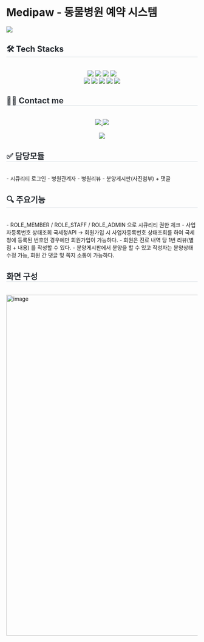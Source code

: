 # Medipaw - 동물병원 예약 시스템 
<img src="https://capsule-render.vercel.app/api?type=waving&color=auto&height=200&section=header&text=Medipaw&animation=fadeIn&fontColor=000000&fontSize=60" />
    <div style="text-align: left;">
    <h2 style="border-bottom: 1px solid #d8dee4; color: #282d33;"> 🛠️ Tech Stacks </h2> <br> 
    <div  align= "center"> <img src="https://img.shields.io/badge/Bootstrap-7952B3?style=plastic&logo=Bootstrap&logoColor=white">
          <img src="https://img.shields.io/badge/CSS3-1572B6?style=plastic&logo=CSS3&logoColor=white">
          <img src="https://img.shields.io/badge/HTML5-E34F26?style=plastic&logo=HTML5&logoColor=white">
          <img src="https://img.shields.io/badge/jQuery-0769AD?style=plastic&logo=jQuery&logoColor=white">
          <br/><img src="https://img.shields.io/badge/Java-007396?style=plastic&logo=Java&logoColor=white">
          <img src="https://img.shields.io/badge/Javascript-F7DF1E?style=plastic&logo=Javascript&logoColor=white">
          <img src="https://img.shields.io/badge/MySQL-4479A1?style=plastic&logo=MySQL&logoColor=white">
          <img src="https://img.shields.io/badge/Oracle-F80000?style=plastic&logo=Oracle&logoColor=white">
          <img src="https://img.shields.io/badge/Spring-6DB33F?style=plastic&logo=Spring&logoColor=white">
          </div>
    </div>
    <div style="text-align: left;">
    <h2 style="border-bottom: 1px solid #d8dee4; color: #282d33;"> 🧑‍💻 Contact me </h2> <br> 
    <div align= "center"> <a href=mailto:cx9387@gmail.com> <img src="https://img.shields.io/badge/Gmail-EA4335?style=plastic&logo=Gmail&logoColor=white&link=mailto:cx9387@gmail.com"> </a>
         <a href=> <img src="https://img.shields.io/badge/Notion-000000?style=plastic&logo=Notion&logoColor=white&link="> </a>
          </div>  <br> 
    <div align= "center"> <a href="https://hits.seeyoufarm.com"> <img src="https://hits.seeyoufarm.com/api/count/incr/badge.svg?url=https%3A%2F%2Fgithub.com%2Fnaranararan%2F&count_bg=%23000000&title_bg=%23000000&icon=github.svg&icon_color=%23FFFFFF&title=GitHub&edge_flat=false"/></a>
       </div> 
    </div>
  <div style="text-align: left;">
    <h2 style="border-bottom: 1px solid #d8dee4; color: #282d33;"> ✅ 담당모듈 </h2> <br> 
      - 시큐리티 로그인
      - 병원관계자
      - 병원리뷰
      - 분양게시판(사진첨부) + 댓글 <br>
  </div>
 <div style="text-align: left;">
    <h2 style="border-bottom: 1px solid #d8dee4; color: #282d33;"> 🔍 주요기능 </h2> <br> 
     - ROLE_MEMBER / ROLE_STAFF / ROLE_ADMIN 으로 시큐리티 권한 체크
     - 사업자등록번호 상태조회 국세청API -> 회원가입 시 사업자등록번호 상태조회를 하여 국세청에 등록된 번호인 경우에만 회원가입이 가능하다. 
     - 회원은 진료 내역 당 1번 리뷰(별점 + 내용) 를 작성할 수 있다. 
     - 분양게시판에서 분양을 할 수 있고 작성자는 분양상태 수정 가능, 회원 간 댓글 및 쪽지 소통이 가능하다.
 </div>
  <div style="text-align: left;">
    <h2 style="border-bottom: 1px solid #d8dee4; color: #282d33;"> 화면 구성 </h2> <br> 
<img width="898" alt="image" src="https://github.com/naranararan/medipaw_FinalProject/assets/140357519/9a5fb63a-6c93-4ea0-8095-c18bb2a13f13">


</div>
